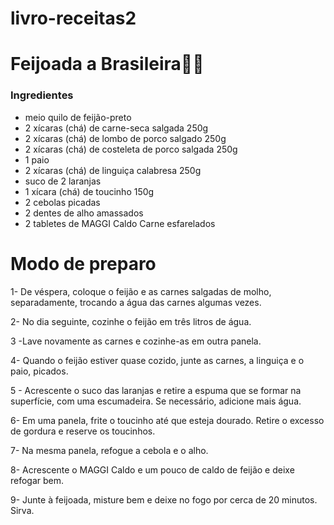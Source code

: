 # livro-receitas2
# Feijoada a Brasileira:woman_cook:

### Ingredientes

- meio quilo de feijão-preto
- 2 xícaras (chá) de carne-seca salgada 250g
- 2 xícaras (chá) de lombo de porco salgado 250g
- 2 xícaras (chá) de costeleta de porco salgada 250g
- 1 paio
- 2 xícaras (chá) de linguiça calabresa 250g
- suco de 2 laranjas
- 1 xícara (chá) de toucinho 150g
- 2 cebolas picadas
- 2 dentes de alho amassados
- 2 tabletes de MAGGI Caldo Carne esfarelados

# Modo de preparo

1- De véspera, coloque o feijão e as carnes salgadas de molho, separadamente, trocando a água das carnes algumas vezes.

2- No dia seguinte, cozinhe o feijão em três litros de água.

3 -Lave novamente as carnes e cozinhe-as em outra panela.

4- Quando o feijão estiver quase cozido, junte as carnes, a linguiça e o paio, picados.

5 - Acrescente o suco das laranjas e retire a espuma que se formar na superfície, com uma escumadeira. Se necessário, adicione mais água.

6- Em uma panela, frite o toucinho até que esteja dourado. Retire o excesso de gordura e reserve os toucinhos.

7- Na mesma panela, refogue a cebola e o alho.

8- Acrescente o MAGGI Caldo e um pouco de caldo de feijão e deixe refogar bem.

9- Junte à feijoada, misture bem e deixe no fogo por cerca de 20 minutos. Sirva.



